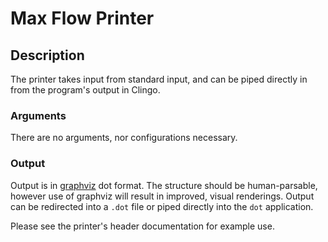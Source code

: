 # Max Flow Printer

## Description
The printer takes input from standard input, and can be piped directly in from the program's output in Clingo.

### Arguments
There are no arguments, nor configurations necessary.

### Output
Output is in [graphviz](https://graphviz.org/) dot format. The structure should be human-parsable, however use of graphviz will result in improved, visual renderings. Output can be redirected into a `.dot` file or piped directly into the `dot` application.

Please see the printer's header documentation for example use.
